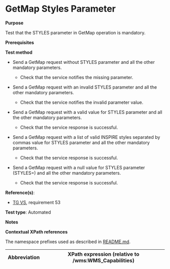 # GetMap Styles Parameter

**Purpose**

Test that the STYLES parameter in GetMap operation is mandatory.

**Prerequisites**

**Test method**

* Send a GetMap request without STYLES parameter and all the other mandatory parameters.

    * Check that the service notifies the missing parameter.

* Send a GetMap request with an invalid STYLES parameter and all the other mandatory parameters.

    * Check that the service notifies the invalid parameter value.

* Send a GetMap request with a valid value for STYLES parameter and all the other mandatory parameters.

    * Check that the service response is successful.

* Send a GetMap request with a list of valid INSPIRE styles separated by commas value for STYLES parameter and all the other mandatory parameters.

    * Check that the service response is successful.

* Send a GetMap request with a null value for STYLES parameter (STYLES=) and all the other mandatory parameters.

    * Check that the service response is successful.

**Reference(s)**:

* [TG VS](./README.md#ref_TG_VS), requirement 53

**Test type**: Automated

**Notes**

**Contextual XPath references**

The namespace prefixes used as described in [README.md](./README.md#namespaces).

Abbreviation                                               |  XPath expression (relative to /wms:WMS_Capabilities)
---------------------------------------------------------- | -------------------------------------------------------------------------
